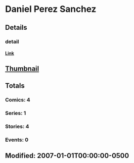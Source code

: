 # Daniel Perez Sanchez 
## Details
### detail
#### [Link](http://marvel.com/comics/creators/4647/daniel_perez_sanchez?utm_campaign=apiRef&utm_source=225578a89fc76f3d20fbffda5d17a88d)
## [Thumbnail](http://i.annihil.us/u/prod/marvel/i/mg/b/40/image_not_available.jpg)
## Totals
### Comics: 4
### Series: 1
### Stories: 4
### Events: 0
## Modified: 2007-01-01T00:00:00-0500
